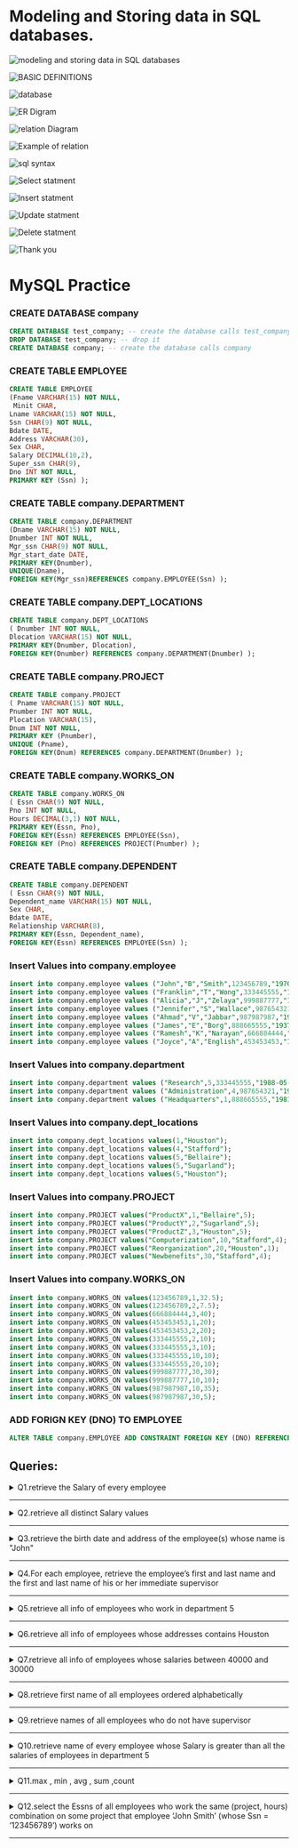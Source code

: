 # Modeling and Storing data in SQL databases.


![modeling and storing data in SQL databases](images/Slide1.png)

![BASIC DEFINITIONS](images/Slide2.png)

![database](images/Slide3.png)

![ER Digram](images/Slide4.png)

![relation Diagram](images/Slide5.png)

![Example of relation](images/Slide6.png)

![sql syntax](images/Slide7.png)

![Select statment](images/Slide8.png)

![Insert statment](images/Slide9.png)

![Update statment](images/Slide10.png)

![Delete statment](images/Slide11.png)

![Thank you](images/Slide12.png)


# MySQL Practice

### CREATE DATABASE company
```SQL
CREATE DATABASE test_company; -- create the database calls test_company
DROP DATABASE test_company; -- drop it
CREATE DATABASE company; -- create the database calls company
```

### CREATE TABLE EMPLOYEE
```SQL 
CREATE TABLE EMPLOYEE
(Fname VARCHAR(15) NOT NULL,
 Minit CHAR,
Lname VARCHAR(15) NOT NULL,
Ssn CHAR(9) NOT NULL,
Bdate DATE,
Address VARCHAR(30),
Sex CHAR,
Salary DECIMAL(10,2),
Super_ssn CHAR(9),
Dno INT NOT NULL,
PRIMARY KEY (Ssn) );
```

### CREATE TABLE company.DEPARTMENT
```SQL
CREATE TABLE company.DEPARTMENT
(Dname VARCHAR(15) NOT NULL, 
Dnumber INT NOT NULL,
Mgr_ssn CHAR(9) NOT NULL,
Mgr_start_date DATE,
PRIMARY KEY(Dnumber),
UNIQUE(Dname),
FOREIGN KEY(Mgr_ssn)REFERENCES company.EMPLOYEE(Ssn) );
```

### CREATE TABLE company.DEPT_LOCATIONS
```SQL
CREATE TABLE company.DEPT_LOCATIONS
( Dnumber INT NOT NULL,
Dlocation VARCHAR(15) NOT NULL,
PRIMARY KEY(Dnumber, Dlocation),
FOREIGN KEY(Dnumber) REFERENCES company.DEPARTMENT(Dnumber) );
```

### CREATE TABLE company.PROJECT
```SQL
CREATE TABLE company.PROJECT
( Pname VARCHAR(15) NOT NULL,
Pnumber INT NOT NULL,
Plocation VARCHAR(15),
Dnum INT NOT NULL,
PRIMARY KEY (Pnumber),
UNIQUE (Pname),
FOREIGN KEY(Dnum) REFERENCES company.DEPARTMENT(Dnumber) );
```

### CREATE TABLE company.WORKS_ON
```SQL
CREATE TABLE company.WORKS_ON
( Essn CHAR(9) NOT NULL,
Pno INT NOT NULL,
Hours DECIMAL(3,1) NOT NULL,
PRIMARY KEY(Essn, Pno),
FOREIGN KEY(Essn) REFERENCES EMPLOYEE(Ssn),
FOREIGN KEY (Pno) REFERENCES PROJECT(Pnumber) );
```

### CREATE TABLE company.DEPENDENT
```SQL
CREATE TABLE company.DEPENDENT
( Essn CHAR(9) NOT NULL,
Dependent_name VARCHAR(15) NOT NULL,
Sex CHAR,
Bdate DATE,
Relationship VARCHAR(8),
PRIMARY KEY(Essn, Dependent_name),
FOREIGN KEY(Essn) REFERENCES EMPLOYEE(Ssn) );
```

### Insert Values into company.employee
```SQL
insert into company.employee values ("John","B","Smith",123456789,"1970-06-20","Houston","M",30000,333445555,5);
insert into company.employee values ("Franklin","T","Wong",333445555,"1955-12-08","638 Voss, Houston TX","M",40000,888665555,5);
insert into company.employee values ("Alicia","J","Zelaya",999887777,"1968-01-19","3321 Castle, Spring TX","F",25000,987654321,4);
insert into company.employee values ("Jennifer","S","Wallace",987654321,"1941-06-20","291 Berry, Bellaire, TX","F",43000,888665555,4);
insert into company.employee values ("Ahmad","V","Jabbar",987987987,"1969-03-29","980 Dallas, Houston, TX","M",25000,987654321,4);
insert into company.employee values ("James","E","Borg",888665555,"1937-11-10","450 Stone, Houston, TX","M",55000,NULL,1);
insert into company.employee values ("Ramesh","K","Narayan",666884444,"1962-09-15","975 Fire Oak, Humble, TX","M",38000,333445555,5);
insert into company.employee values ("Joyce","A","English",453453453,"1972-07-31","5631 Rice, Houston, TX","F",25000,333445555,5);
```

### Insert Values into company.department
```SQL
insert into company.department values ("Research",5,333445555,"1988-05-22");
insert into company.department values ("Administration",4,987654321,"1995-01-01");
insert into company.department values ("Headquarters",1,888665555,"1981-06-19");
```

### Insert Values into company.dept_locations
```SQL
insert into company.dept_locations values(1,"Houston");
insert into company.dept_locations values(4,"Stafford");
insert into company.dept_locations values(5,"Bellaire");
insert into company.dept_locations values(5,"Sugarland");
insert into company.dept_locations values(5,"Houston");
```

### Insert Values into company.PROJECT
```SQL
insert into company.PROJECT values("ProductX",1,"Bellaire",5);
insert into company.PROJECT values("ProductY",2,"Sugarland",5);
insert into company.PROJECT values("ProductZ",3,"Houston",5);
insert into company.PROJECT values("Computerization",10,"Stafford",4);
insert into company.PROJECT values("Reorganization",20,"Houston",1);
insert into company.PROJECT values("Newbenefits",30,"Stafford",4);
```

### Insert Values into company.WORKS_ON
```SQL
insert into company.WORKS_ON values(123456789,1,32.5);
insert into company.WORKS_ON values(123456789,2,7.5);
insert into company.WORKS_ON values(666884444,3,40);
insert into company.WORKS_ON values(453453453,1,20);
insert into company.WORKS_ON values(453453453,2,20);
insert into company.WORKS_ON values(333445555,2,10);
insert into company.WORKS_ON values(333445555,3,10);
insert into company.WORKS_ON values(333445555,10,10);
insert into company.WORKS_ON values(333445555,20,10);
insert into company.WORKS_ON values(999887777,30,30);
insert into company.WORKS_ON values(999887777,10,10);
insert into company.WORKS_ON values(987987987,10,35);
insert into company.WORKS_ON values(987987987,30,5);
```

### ADD FORIGN KEY (DNO) TO EMPLOYEE
```SQL
ALTER TABLE company.EMPLOYEE ADD CONSTRAINT FOREIGN KEY (DNO) REFERENCES company.DEPARTMENT(DNUMBER);
```


## Queries: 

<details>
<summary> Q1.retrieve the Salary of every employee </summary>
  
```SQL
select salary from employee;
```
</details>

---

<details>
<summary> Q2.retrieve all distinct Salary values </summary>
  
```SQL
select distinct salary from employee;
```
</details>

---

<details>
<summary> Q3.retrieve the birth date and address of the employee(s) whose name is "John" </summary>
  
```SQL
select Bdate , address from employee where Fname = "john";
```
</details>

---

<details>
<summary> Q4.For each employee, retrieve the employee’s first and last name and the first and last name of his or her immediate supervisor </summary>
  
```SQL
select E.fname as "employee first name" , E.lname as "employee last name" , S.fname as "manager first name", S.lname as "manager last name"
from employee as E , employee as S
where E.Super_ssn = S.ssn;
```
</details>

 ---

<details>
<summary> Q5.retrieve all info of employees who work in department 5 </summary>
  
```SQL
select * from employee where Dno = 5;
```
</details>

---

<details>
<summary> Q6.retrieve all info of employees whose addresses contains Houston </summary>
  
```SQL
select * from employee where address like '%Houston%';
```
</details>

---

<details>
<summary> Q7.retrieve all info of employees whose salaries between 40000 and 30000 </summary>
  
```SQL
select * from employee where Salary between 30000 and 40000;
```
</details>

---

<details>
<summary> Q8.retrieve first name of all employees ordered alphabetically  </summary>
  
```SQL
select fname from employee order by Fname asc;
```
</details>

---

<details>
<summary> Q9.retrieve names of all employees who do not have supervisor </summary>
  
```SQL
select fname from employee where Super_ssn is null;

```
</details>

---

<details>
<summary> Q10.retrieve name of every employee whose Salary is greater than all the salaries of employees in department 5 </summary>
  
```SQL
select fname ,Salary
from employee 
where salary > All ( select salary 
                     from employee
                     where dno = 5
                          ) ;
```
</details>

---

<details>
<summary> Q11.max , min , avg , sum ,count </summary>
  
```SQL
SELECT SUM(Salary), MAX(Salary), MIN(Salary), AVG(Salary) , count(salary)
FROM	EMPLOYEE;
```
</details>

---

<details>
<summary> Q12.select the Essns of all employees who work the same (project, hours) combination on some project 
that employee ‘John Smith’ (whose Ssn = ‘123456789’) works on  </summary>
  
```SQL
select distinct Essn 
from works_on where (pno , hours) in ( select pno , hours
                         from works_on
                         where Essn = "123456789"
                         );
```
</details>

---










